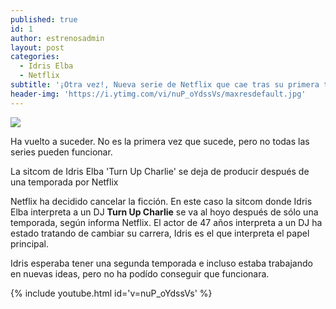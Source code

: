 ```yaml
---
published: true
id: 1
author: estrenosadmin
layout: post
categories:
  - Idris Elba
  - Netflix
subtitle: '¡Otra vez!, Nueva serie de Netflix que cae tras su primera temporada.'
header-img: 'https://i.ytimg.com/vi/nuP_oYdssVs/maxresdefault.jpg'
---
```

![](https://i.ytimg.com/vi/nuP_oYdssVs/maxresdefault.jpg)

Ha vuelto a suceder. No es la primera vez que sucede, pero no todas las series pueden funcionar.

<!--break-->

La sitcom de Idris Elba 'Turn Up Charlie' se deja de producir después de una temporada por Netflix 
 
Netflix ha decidido cancelar la ficción. En este caso la sitcom donde Idris Elba interpreta a un DJ **Turn Up Charlie** se va al hoyo después de sólo una temporada, según informa Netflix. El actor de 47 años interpreta a un DJ ha estado tratando de cambiar su carrera, Idris es el que interpreta el papel principal. 
 
Idris esperaba tener una segunda temporada e incluso estaba trabajando en nuevas ideas, pero no ha podído conseguir que funcionara.

{% include youtube.html id='v=nuP_oYdssVs'  %}